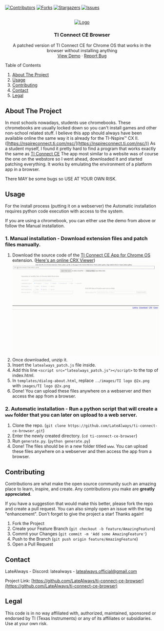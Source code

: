 [![Contributors][contributors-shield]][contributors-url]
[![Forks][forks-shield]][forks-url]
[![Stargazers][stars-shield]][stars-url]
[![Issues][issues-shield]][issues-url]



<!-- PROJECT LOGO -->
<br />
<div align="center">
  <a href="https://github.com/LateAlways/ti-connect-ce-browser">
    <img src="https://wiki.tiplanet.org/images/c/cc/TI_Connect_CE_logo.png" alt="Logo" width="80" height="80">
  </a>

<h3 align="center">TI Connect CE Browser</h3>

  <p align="center">
    A patched version of TI Connect CE for Chrome OS that works in the browser without installing anything
    <br />
    <a href="https://latealways.is-a.dev/ticonnectce/">View Demo</a>
    ·
    <a href="https://github.com/LateAlways/ti-connect-ce-browser/issues">Report Bug</a>
  </p>
</div>



<!-- TABLE OF CONTENTS -->
<summary>Table of Contents</summary>
<ol>
  <li>
    <a href="#about-the-project">About The Project</a>
  </li>
  <li>
    <a href="#getting-started">Usage</a>
  </li>
  <li><a href="#contributing">Contributing</a></li>
  <li><a href="#contact">Contact</a></li>
  <li><a href="#legal">Legal</a></li>
</ol>



<!-- ABOUT THE PROJECT -->
## About The Project

In most schools nowadays, students use chromebooks. These chromebooks are usually locked down so you can't install games and other non-school related stuff. I believe this app should always have been available online the same way it is already for the TI-Nspire™ CX II. ([https://nspireconnect.ti.com/nsc/](https://nspireconnect.ti.com/nsc/)) As a student myself, I found it pretty hard to find a program that works exactly the same as [TI Connect CE](https://education.ti.com/en/products/computer-software/ti-connect-ce-sw) The app most similar to a website was of course the one on the webstore so I went ahead, downloaded it and started patching everything. It works by emulating the environment of a platform app in a browser.

There MAY be some bugs so USE AT YOUR OWN RISK.


## Usage

For the install process (putting it on a webserver) the Automatic installation requires python code execution with access to the system.

If you are using a chromebook, you can either use the demo from above or follow the Manual installation.

### 1. Manual installation - Download extension files and patch files manually.
1. Download the source code of the [TI Connect CE App for Chrome OS](https://chromewebstore.google.com/detail/ti-connect-ce-app-for-chr/aokihcpccmdjjkebakdanncddpdnkfla) extension. ([Here's an online CRX Viewer](https://robwu.nl/crxviewer))
![load](images/load.gif)
![load](images/download.gif)
2. Once downloaded, unzip it.
3. Insert the `latealways_patch.js` file inside.
4. Add this line `<script src="latealways_patch.js"></script>` to the top of index.html.
5. In `templates/dialog-about.html`, replace `../images/TI logo @2x.png` with `images/TI logo @2x.png`
6. Done! You can upload these files anywhere on a webserver and then access the app from a browser.
### 2. Automatic installation - Run a python script that will create a `www` folder that you can later on upload to a web server.
1. Clone the repo. (`git clone https://github.com/LateAlways/ti-connect-ce-browser.git`)
2. Enter the newly created directory. (`cd ti-connect-ce-browser`)
3. Run `generate.py`. (`python generate.py`)
4. Done! The files should be in a new folder titled `www`. You can upload these files anywhere on a webserver and then access the app from a browser.


## Contributing

Contributions are what make the open source community such an amazing place to learn, inspire, and create. Any contributions you make are **greatly appreciated**.

If you have a suggestion that would make this better, please fork the repo and create a pull request. You can also simply open an issue with the tag "enhancement".
Don't forget to give the project a star! Thanks again!

1. Fork the Project
2. Create your Feature Branch (`git checkout -b feature/AmazingFeature`)
3. Commit your Changes (`git commit -m 'Add some AmazingFeature'`)
4. Push to the Branch (`git push origin feature/AmazingFeature`)
5. Open a Pull Request


## Contact

LateAlways - Discord: latealways - latealways.official@gmail.com

Project Link: [https://github.com/LateAlways/ti-connect-ce-browser](https://github.com/LateAlways/ti-connect-ce-browser)


## Legal

This code is in no way affiliated with, authorized, maintained, sponsored or endorsed by TI (Texas Instruments) or any of its affiliates or subsidiaries. Use at your own risk.

<!-- MARKDOWN LINKS & IMAGES -->
<!-- https://www.markdownguide.org/basic-syntax/#reference-style-links -->
[contributors-shield]: https://img.shields.io/github/contributors/LateAlways/ti-connect-ce-browser.svg?style=for-the-badge
[contributors-url]: https://github.com/LateAlways/ti-connect-ce-browser/graphs/contributors
[forks-shield]: https://img.shields.io/github/forks/LateAlways/ti-connect-ce-browser.svg?style=for-the-badge
[forks-url]: https://github.com/LateAlways/ti-connect-ce-browser/network/members
[stars-shield]: https://img.shields.io/github/stars/LateAlways/ti-connect-ce-browser.svg?style=for-the-badge
[stars-url]: https://github.com/LateAlways/ti-connect-ce-browser/stargazers
[issues-shield]: https://img.shields.io/github/issues/LateAlways/ti-connect-ce-browser.svg?style=for-the-badge
[issues-url]: https://github.com/LateAlways/ti-connect-ce-browser/issues
